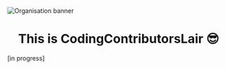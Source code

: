 ![Organisation banner](https://user-images.githubusercontent.com/70807684/155574490-86d9c65d-697a-437f-b684-18cb7ab3fba4.jpeg)

<h1 align="center">
  This is CodingContributorsLair 😎
</h1>

[in progress]


